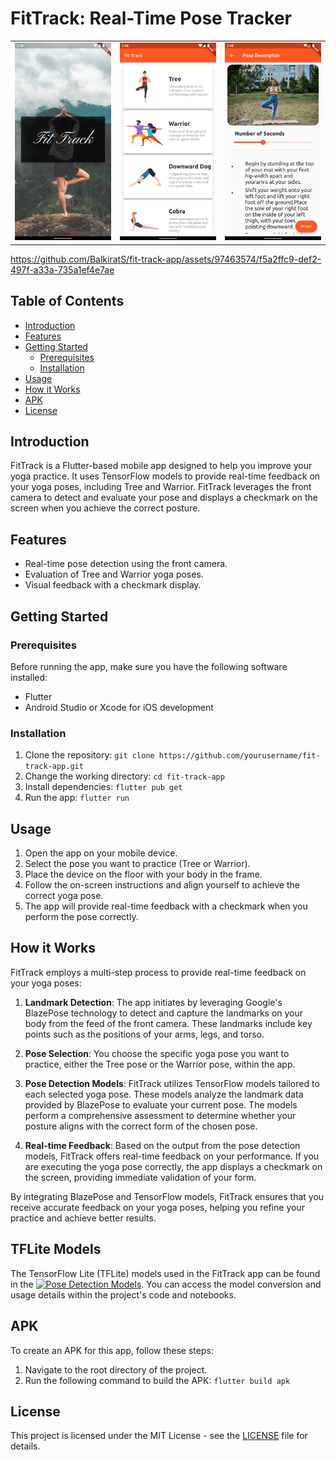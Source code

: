 # FitTrack: Real-Time Pose Tracker

<table>
  <tr>
    <td align="center">
      <img src="screenshots/Screenshot_1.png" alt="Screenshot 1" width="300"/>
    </td>
    <td align="center">
      <img src="screenshots/Screenshot_2.png" alt="Screenshot 2" width="300"/>
    </td>
    <td align="center">
      <img src="screenshots/Screenshot_3.png" alt="Screenshot 2" width="300"/>
    </td>
  </tr>
</table>

https://github.com/BalkiratS/fit-track-app/assets/97463574/f5a2ffc9-def2-497f-a33a-735a1ef4e7ae

## Table of Contents

- [Introduction](#introduction)
- [Features](#features)
- [Getting Started](#getting-started)
  - [Prerequisites](#prerequisites)
  - [Installation](#installation)
- [Usage](#usage)
- [How it Works](#how-it-works)
- [APK](#apk)
- [License](#license)

## Introduction

FitTrack is a Flutter-based mobile app designed to help you improve your yoga practice. It uses TensorFlow models to provide real-time feedback on your yoga poses, including Tree and Warrior. FitTrack leverages the front camera to detect and evaluate your pose and displays a checkmark on the screen when you achieve the correct posture.

## Features

- Real-time pose detection using the front camera.
- Evaluation of Tree and Warrior yoga poses.
- Visual feedback with a checkmark display.

## Getting Started

### Prerequisites

Before running the app, make sure you have the following software installed:

- Flutter
- Android Studio or Xcode for iOS development

### Installation

1. Clone the repository:
````git clone https://github.com/yourusername/fit-track-app.git````
3.  Change the working directory:
````cd fit-track-app````
5.  Install dependencies:
````flutter pub get````
7.  Run the app:
````flutter run````


## Usage

1. Open the app on your mobile device.
2. Select the pose you want to practice (Tree or Warrior).
3. Place the device on the floor with your body in the frame.
5. Follow the on-screen instructions and align yourself to achieve the correct yoga pose.
6. The app will provide real-time feedback with a checkmark when you perform the pose correctly.

## How it Works

FitTrack employs a multi-step process to provide real-time feedback on your yoga poses:

1. **Landmark Detection**: The app initiates by leveraging Google's BlazePose technology to detect and capture the landmarks on your body from the feed of the front camera. These landmarks include key points such as the positions of your arms, legs, and torso.

2. **Pose Selection**: You choose the specific yoga pose you want to practice, either the Tree pose or the Warrior pose, within the app.

3. **Pose Detection Models**: FitTrack utilizes TensorFlow models tailored to each selected yoga pose. These models analyze the landmark data provided by BlazePose to evaluate your current pose. The models perform a comprehensive assessment to determine whether your posture aligns with the correct form of the chosen pose.

4. **Real-time Feedback**: Based on the output from the pose detection models, FitTrack offers real-time feedback on your performance. If you are executing the yoga pose correctly, the app displays a checkmark on the screen, providing immediate validation of your form.

By integrating BlazePose and TensorFlow models, FitTrack ensures that you receive accurate feedback on your yoga poses, helping you refine your practice and achieve better results.

## TFLite Models

The TensorFlow Lite (TFLite) models used in the FitTrack app can be found in the [![Pose Detection Models](https://img.shields.io/badge/Pose%20Detection%20Models-Details-blue)](https://github.com/BalkiratS/pose-detection). You can access the model conversion and usage details within the project's code and notebooks.

## APK

To create an APK for this app, follow these steps:

1. Navigate to the root directory of the project.
2. Run the following command to build the APK:
````flutter build apk````

## License

This project is licensed under the MIT License - see the [LICENSE](LICENSE.txt) file for details.


